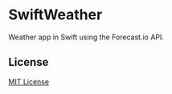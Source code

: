 SwiftWeather
============

Weather app in Swift using the Forecast.io API.

## License
[MIT License](LICENSE)
